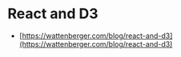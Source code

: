 # React and D3
* [https://wattenberger.com/blog/react-and-d3](https://wattenberger.com/blog/react-and-d3)

